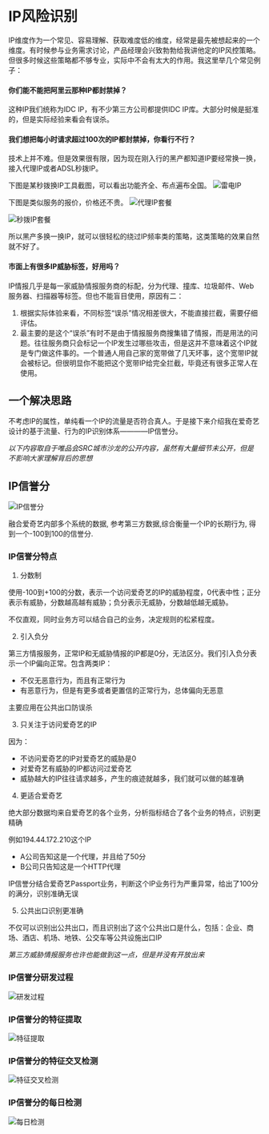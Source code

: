 # IP风险识别

IP维度作为一个常见、容易理解、获取难度低的维度，经常是最先被想起来的一个维度。有时候参与业务需求讨论，产品经理会兴致勃勃给我讲他定的IP风控策略。但很多时候这些策略都不够专业，实际中不会有太大的作用。我这里举几个常见例子：

#### 你们能不能把阿里云那种IP都封禁掉？
这种IP我们统称为IDC IP，有不少第三方公司都提供IDC IP库。大部分时候是挺准的，但是实际经验来看会有误杀。

#### 我们想把每小时请求超过100次的IP都封禁掉，你看行不行？
技术上并不难。但是效果很有限，因为现在刚入行的黑产都知道IP要经常换一换，接入代理IP或者ADSL秒拨IP。

下图是某秒拨换IP工具截图，可以看出功能齐全、布点遍布全国。
![雷电IP](images/雷电IP.png)

下图是类似服务的报价，价格还不贵。
![代理IP套餐](images/代理IP套餐.png)

![秒拨IP套餐](images/秒拨IP套餐.png)

所以黑产多换一换IP，就可以很轻松的绕过IP频率类的策略，这类策略的效果自然就不好了。

#### 市面上有很多IP威胁标签，好用吗？
IP情报几乎是每一家威胁情报服务商的标配，分为代理、撞库、垃圾邮件、Web服务器、扫描器等标签。但也不能盲目使用，原因有二：
1. 根据实际体验来看，不同标签“误杀”情况相差很大，不能直接拦截，需要仔细评估。
2. 最主要的是这个“误杀”有时不是由于情报服务商搜集错了情报，而是用法的问题。往往服务商只会标记一个IP发生过哪些攻击，但是这并不意味着这个IP就是专门做这件事的。一个普通人用自己家的宽带做了几天坏事，这个宽带IP就会被标记。但很明显你不能把这个宽带IP给完全拦截，毕竟还有很多正常人在使用。

## 一个解决思路

不考虑IP的属性，单纯看一个IP的流量是否符合真人。于是接下来介绍我在爱奇艺设计的基于流量、行为的IP识别体系————IP信誉分。

_以下内容取自于唯品会SRC城市沙龙的公开内容，虽然有大量细节未公开，但是不影响大家理解背后的思想_

## IP信誉分

![IP信誉分](images/iqiyi-ip-reputation.jpg)

融合爱奇艺内部多个系统的数据, 参考第三方数据,综合衡量一个IP的长期行为, 得到一个-100到100的信誉分.

### IP信誉分特点

1. 分数制

使用-100到+100的分数，表示一个访问爱奇艺的IP的威胁程度，0代表中性；正分表示有威胁，分数越高越有威胁；负分表示无威胁，分数越低越无威胁。

不仅直观，同时业务方可以结合自己的业务，决定规则的松紧程度。

2. 引入负分

第三方情报服务，正常IP和无威胁情报的IP都是0分，无法区分。我们引入负分表示一个IP偏向正常。包含两类IP：
* 不仅无恶意行为，而且有正常行为
* 有恶意行为，但是有更多或者更置信的正常行为，总体偏向无恶意

主要应用在公共出口防误杀

3. 只关注于访问爱奇艺的IP

因为：
* 不访问爱奇艺的IP对爱奇艺的威胁是0
* 对爱奇艺有威胁的IP都访问过爱奇艺
* 威胁越大的IP往往请求越多，产生的痕迹就越多，我们就可以做的越准确

4. 更适合爱奇艺

绝大部分数据均来自爱奇艺的各个业务，分析指标结合了各个业务的特点，识别更精确

例如194.44.172.210这个IP
* A公司告知这是一个代理，并且给了50分
* B公司只告知这是一个HTTP代理

IP信誉分结合爱奇艺Passport业务，判断这个IP业务行为严重异常，给出了100分的满分，识别准确无误

5. 公共出口识别更准确

不仅可以识别出公共出口，而且识别出了这个公共出口是什么，包括：企业、商场、酒店、机场、地铁、公交车等公共设施出口IP

_第三方威胁情报服务也许也能做到这一点，但是并没有开放出来_

### IP信誉分研发过程

![研发过程](images/iqiyi-ipr-dev.jpg)

### IP信誉分的特征提取

![特征提取](images/iqiyi-ipr-feature.jpg)

### IP信誉分的特征交叉检测

![特征交叉检测](images/iqiyi-ipr-feature-cross-check.jpg)

### IP信誉分的每日检测

![每日检测](images/iqiyi-ipr-monitor.jpg)

